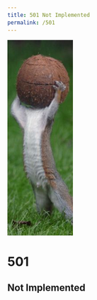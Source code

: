 ```yaml
---
title: 501 Not Implemented
permalink: /501
---
```

<div class="status-page-container">
<div>
    <img src="/assets/img/code/501.jpg" alt="501 Not Implemented" />
    <h1>501</h1>
    <h2>Not Implemented</h2>
</div>
</div>
